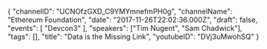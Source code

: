 {
    "channelID": "UCNOfzGXD_C9YMYmnefmPH0g",
    "channelName": "Ethereum Foundation",
    "date": "2017-11-26T22:02:36.000Z",
    "draft": false,
    "events": [
        "Devcon3"
    ],
    "speakers": ["Tim Nugent", "Sam Chadwick"],
    "tags": [],
    "title": "Data is the Missing Link",
    "youtubeID": "DVj3uMwohSQ"
}
